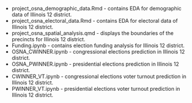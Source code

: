 - project_osna_demographic_data.Rmd - contains EDA for demographic data of Illinois 12 district.                
- project_osna_electoral_data.Rmd - contains EDA for electoral data of Illinois 12 district.                           
- project_osna_spatial_analysis.qmd - displays the boundaries of the precincts for Illinois 12 district.
- Funding.ipynb - contains election funding analysis for Illinois 12 district.
- OSNA_CWINNER.ipynb - congressional elections prediction in Illinois 12 district.                     
- OSNA_PWINNER.ipynb - presidential elections prediction in Illinois 12 district.
- CWINNER_VT.ipynb - congressional elections voter turnout prediction in Illinois 12 district.
- PWINNER_VT.ipynb - presidential elections voter turnout prediction in Illinois 12 district.
